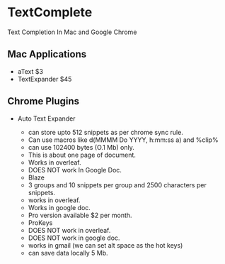 # TextComplete
Text Completion In Mac and Google Chrome

## Mac Applications
- aText $3
- TextExpander $45

## Chrome Plugins
+ Auto Text Expander
  - can store upto 512 snippets as per chrome sync rule.
  - Can use macros like d(MMMM Do YYYY, h:mm:ss a)  and %clip% 
  - can use  102400 bytes (O.1 Mb) only.
  - This is about one page of document.
  - Works in overleaf.
  - DOES NOT work In Google Doc.
  
  + Blaze
  - 3 groups and 10 snippets per group and 2500 characters per snippets.
  - works in overleaf.
  - Works in google doc.
  - Pro version available $2 per month.
  
  + ProKeys
   - DOES NOT work in overleaf.
   - DOES NOT work in google doc.
   - works in gmail (we can set alt space as the hot keys)
   - can save data locally 5 Mb.
